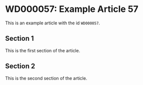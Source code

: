 # WD000057: Example Article 57

This is an example article with the id `WD000057`.

## Section 1

This is the first section of the article.

## Section 2

This is the second section of the article.
